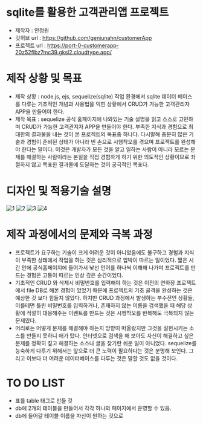 # sqlite를 활용한 고객관리앱 프로젝트
- 제작자 : 안정원
- 깃허브 url : https://github.com/geniunahn/customerApp
- 프로젝트 url : https://port-0-customerapp-20z52flbz7mc39.gksl2.cloudtype.app/


# 제작 상황 및 목표
- 제작 상황 : node.js, ejs, sequelize(sqlite) 작업 환경에서 sqlite 데이터 베이스를 다루는 기초적인 개념과 사용법을 익힌 상황에서 CRUD가 가능한 고객관리자 APP을 만들어야 한다.
- 제작 목표 : sequelize 공식 홈페이지에 나와있는 기술 설명을 읽고 스스로 고민하며 CRUD가 가능한 고객관지자 APP을 만들어야 한다. 부족한 지식과 경험으로 최대한의 결과물을 내는 것이 본 프로젝트의 목표중 하나다. 다시말해 충분히 많은 기술과 경험이 준비된 상태가 아니라 빈 손으로 시행착오를 겪으며 프로젝트를 완성해야 한다는 말이다. 이것은 개발자가 모든 것을 알고 일하는 사람이 아니라 모르는 문제를 해결하는 사람이라는 본질을 직접 경험하게 하기 위한 의도적인 상황이므로 좌절하지 않고 목표한 결과물에 도달하는 것이 궁극적인 목표다.

# 디자인 및 적용기술 설명
![1](https://user-images.githubusercontent.com/106502672/209916729-8791f2dc-0449-4145-a6c7-b3e54fdda5ef.jpg)
![2](https://user-images.githubusercontent.com/106502672/209916735-fd57f829-7afe-4073-be5c-ff92884f0fe1.jpg)
![3](https://user-images.githubusercontent.com/106502672/209916740-accea5aa-390c-4fb3-a43d-82182b815c82.jpg)
![4](https://user-images.githubusercontent.com/106502672/209916742-76384cdc-f88a-4049-b17d-c23b119f1b7c.jpg)


# 제작 과정에서의 문제와 극복 과정
-  프로젝트가 요구하는 기술이 크게 어려운 것이 아니었음에도 불구하고 경험과 지식이 부족한 상태에서 작업을 하는 것은 심리적으로 압박이 따르는 일이었다. 짧은 시간 안에 공식홈페이지에 들어가서 낯선 언어를 하나씩 이해해 나가며 프로젝트를 만드는 경험은 고통이 따르는 인상 깊은 순간이었다.
- 기초적인 CRUD 와 삭제시 비밀번호를 입력해야 하는 것은 이전의 연하장 프로젝트에서 file DB로 해본 경험이 있었기 때문에 프로젝트의 기초 골격을 완성하는 것은 예상한 것 보다 힘들지 않았다. 하지만 CRUD 과정에서 발생하는 부수전인 상황들, 이를테면 틀린 비밀번호를 입력하거나, 존재하지 않는 이름을 검색했을 때 해당 상황에 적절히 대응해주는 이벤트를 만드는 것은 시행착오를 반복해도 극복되지 않는 문제였다.
- 머리로는 어떻게 문제를 해결해야 하는지 방향이 떠올랐지만 그것을 실현시키는 소스를 만들지 못하니 애가 탔다. 인터넷으로 검색을 해 보아도 자신이 해결하고 싶은 문제를 정확히 짚고 해결하는 소스나 글을 찾기란 쉬운 일이 아니었다. sequelize를 능숙하게 다루기 위해서는 앞으로 더 큰 노력이 필요하다는 것은 분명해 보인다. 그리고 이보다 더 어려운 데이터베이스를 다루는 것은 말할 것도 없을 것이다.

# TO DO LIST 
- 표를 table 태그로 만들 것
- db에 2개의 테이블을 만들어서 각각 하나의 페이지에서 운영할 수 있음. 
- db에 들어갈 테이블 이름을 자신이 원하는 것으로 
